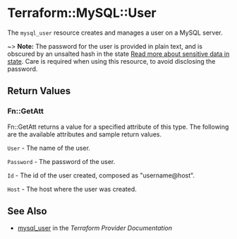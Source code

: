 # Terraform::MySQL::User

The ``mysql_user`` resource creates and manages a user on a MySQL
server.

~> **Note:** The password for the user is provided in plain text, and is
obscured by an unsalted hash in the state
[Read more about sensitive data in state](/docs/state/sensitive-data.html).
Care is required when using this resource, to avoid disclosing the password.

## Return Values

### Fn::GetAtt

Fn::GetAtt returns a value for a specified attribute of this type. The following are the available attributes and sample return values.

`User` - The name of the user.

`Password` - The password of the user.

`Id` - The id of the user created, composed as "username@host".

`Host` - The host where the user was created.

## See Also

* [mysql_user](https://www.terraform.io/docs/providers/mysql/r/user.html) in the _Terraform Provider Documentation_